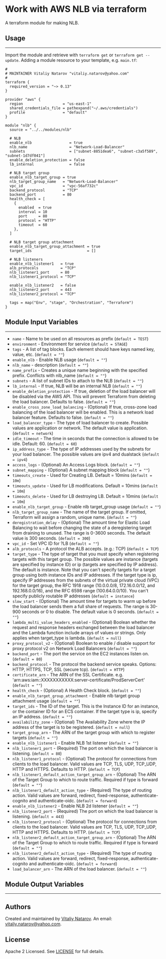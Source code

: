 # Work with AWS NLB via terraform

A terraform module for making NLB.


## Usage
----------------------
Import the module and retrieve with ```terraform get``` or ```terraform get --update```. Adding a module resource to your template, e.g. `main.tf`:

```
#
# MAINTAINER Vitaliy Natarov "vitaliy.natarov@yahoo.com"
#
terraform {
  required_version = "~> 0.13"
}

provider "aws" {
  region                  = "us-east-1"
  shared_credentials_file = pathexpand("~/.aws/credentials")
  profile                 = "default"
}

module "nlb" {
  source = "../../modules/nlb"

  # NLB
  enable_nlb                 = true
  nlb_name                   = "Network-Load-Balancer"
  subnets                    = ["subnet-8851dea6", "subnet-c3a5f589", "subnet-1d7df041"]
  enable_deletion_protection = false
  lb_internal                = false

  # NLB target group
  enable_nlb_target_group = true
  nlb_target_group_name   = "Network-Load-Balancer"
  vpc_id                  = "vpc-56af732c"
  backend_protocol        = "TCP"
  backend_port            = 80
  health_check = [
    {
      enabled  = true
      interval = 10
      port     = 80
      protocol = "HTTP"
      timeout  = 60
    },
  ]

  # NLB target group attachment
  enable_nlb_target_group_attachment = true
  target_ids                         = []

  # NLB listeners
  enable_nlb_listener1   = true
  alb_protocols          = "TCP"
  nlb_listener1_port     = 80
  nlb_listener1_protocol = "TCP"

  enable_nlb_listener2   = false
  nlb_listener2_port     = 443
  nlb_listener2_protocol = "TCP"

  tags = map("Env", "stage", "Orchestration", "Terraform")
}
```

## Module Input Variables
----------------------
- `name` - Name to be used on all resources as prefix (`default = TEST`)
- `environment` - Environment for service (`default = STAGE`)
- `tags` - A list of tag blocks. Each element should have keys named key, value, etc. (`default = ""`)
- `enable_nlb` - Enable NLB usage (`default = ""`)
- `nlb_name` - description (`default = ""`)
- `name_prefix` - Creates a unique name beginning with the specified prefix. Conflicts with nlb_name (`default = ""`)
- `subnets` - A list of subnet IDs to attach to the NLB (`default = ""`)
- `lb_internal` - If true, NLB will be an internal NLB (`default = ""`)
- `enable_deletion_protection` - If true, deletion of the load balancer will be disabled via the AWS API. This will prevent Terraform from deleting the load balancer. Defaults to false. (`default = ""`)
- `enable_cross_zone_load_balancing` - (Optional) If true, cross-zone load balancing of the load balancer will be enabled. This is a network load balancer feature. Defaults to false. (`default = ""`)
- `load_balancer_type` - The type of load balancer to create. Possible values are application or network. The default value is application. (`default = network`)
- `idle_timeout` - The time in seconds that the connection is allowed to be idle. Default: 60. (`default = 60`)
- `ip_address_type` - The type of IP addresses used by the subnets for your load balancer. The possible values are ipv4 and dualstack (`default = ipv4`)
- `access_logs` - (Optional) An Access Logs block. (`default = ""`)
- `subnet_mapping` - (Optional) A subnet mapping block (`default = ""`)
- `timeouts_create` - Used for Creating LB. Default = 10mins (`default = 10m`)
- `timeouts_update` - Used for LB modifications. Default = 10mins (`default = 10m`)
- `timeouts_delete` - Used for LB destroying LB. Default = 10mins (`default = 10m`)
- `enable_nlb_target_group` - Enable nlb target_group usage (`default = ""`)
- `nlb_target_group_name` - The name of the target group. If omitted, Terraform will assign a random, unique name. (`default = ""`)
- `deregistration_delay` -  (Optional) The amount time for Elastic Load Balancing to wait before changing the state of a deregistering target from draining to unused. The range is 0-3600 seconds. The default value is 300 seconds. (`default = 300`)
- `vpc_id` - Set VPC ID for ?LB (`default = ""`)
- `alb_protocols` - A protocol the ALB accepts. (e.g.: TCP) (`default = TCP`)
- `target_type` - The type of target that you must specify when registering targets with this target group. The possible values are instance (targets are specified by instance ID) or ip (targets are specified by IP address). The default is instance. Note that you can't specify targets for a target group using both instance IDs and IP addresses. If the target type is ip, specify IP addresses from the subnets of the virtual private cloud (VPC) for the target group, the RFC 1918 range (10.0.0.0/8, 172.16.0.0/12, and 192.168.0.0/16), and the RFC 6598 range (100.64.0.0/10). You can't specify publicly routable IP addresses (`default = instance`)
- `slow_start` - (Optional) The amount time for targets to warm up before the load balancer sends them a full share of requests. The range is 30-900 seconds or 0 to disable. The default value is 0 seconds. (`default = ""`)
- `lambda_multi_value_headers_enabled` - (Optional) Boolean whether the request and response headers exchanged between the load balancer and the Lambda function include arrays of values or strings. Only applies when target_type is lambda. (`default = null`)
- `proxy_protocol_v2` - (Optional) Boolean to enable / disable support for proxy protocol v2 on Network Load Balancers (`default = ""`)
- `backend_port` - The port the service on the EC2 instances listen on. (`default = 80`)
- `backend_protocol` - The protocol the backend service speaks. Options: HTTP, HTTPS, TCP, SSL (secure tcp). (`default = HTTP`)
- `certificate_arn` - The ARN of the SSL Certificate. e.g. 'arn:aws:iam::XXXXXXXXXXX:server-certificate/ProdServerCert' (`default = ""`)
- `health_check` - (Optional) A Health Check block. (`default = ""`)
- `enable_nlb_target_group_attachment` - Enable nlb target group attachment usage (`default = ""`)
- `target_ids` - The ID of the target. This is the Instance ID for an instance, or the container ID for an ECS container. If the target type is ip, specify an IP address. (`default = ""`)
- `availability_zone` - (Optional) The Availability Zone where the IP address of the target is to be registered. (`default = null`)
- `target_group_arn` - The ARN of the target group with which to register targets (`default = ""`)
- `enable_nlb_listener1` - Enable NLB 1st listener (`default = ""`)
- `nlb_listener1_port` - (Required) The port on which the load balancer is listening. (`default = 80`)
- `nlb_listener1_protocol` - (Optional) The protocol for connections from clients to the load balancer. Valid values are TCP, TLS, UDP, TCP_UDP, HTTP and HTTPS. Defaults to HTTP. (`default = TCP`)
- `nlb_listener1_default_action_target_group_arn` - (Optional) The ARN of the Target Group to which to route traffic. Required if type is forward (`default = ""`)
- `nlb_listener1_default_action_type` - (Required) The type of routing action. Valid values are forward, redirect, fixed-response, authenticate-cognito and authenticate-oidc. (`default = forward`)
- `enable_nlb_listener2` - Enable NLB 2d listener (`default = ""`)
- `nlb_listener2_port` - (Required) The port on which the load balancer is listening. (`default = 443`)
- `nlb_listener2_protocol` - (Optional) The protocol for connections from clients to the load balancer. Valid values are TCP, TLS, UDP, TCP_UDP, HTTP and HTTPS. Defaults to HTTP. (`default = TCP`)
- `nlb_listener2_default_action_target_group_arn` - (Optional) The ARN of the Target Group to which to route traffic. Required if type is forward (`default = ""`)
- `nlb_listener2_default_action_type` - (Required) The type of routing action. Valid values are forward, redirect, fixed-response, authenticate-cognito and authenticate-oidc. (`default = forward`)
- `load_balancer_arn` - The ARN of the load balancer. (`default = ""`)

## Module Output Variables
----------------------


## Authors

Created and maintained by [Vitaliy Natarov](https://github.com/SebastianUA). An email: [vitaliy.natarov@yahoo.com](vitaliy.natarov@yahoo.com).

## License

Apache 2 Licensed. See [LICENSE](https://github.com/SebastianUA/terraform/blob/master/LICENSE) for full details.
